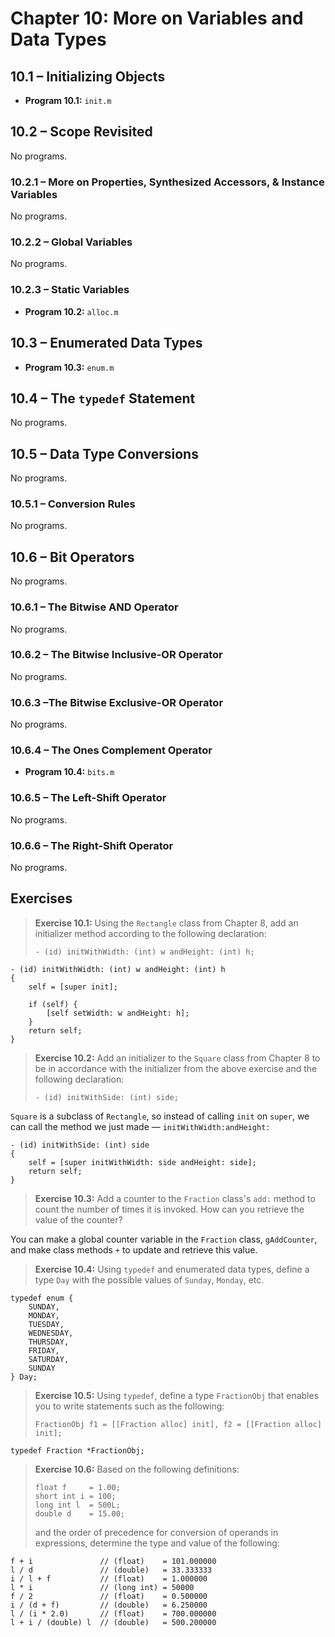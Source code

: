 # Chapter 10: More on Variables and Data Types

## 10.1 – Initializing Objects

- **Program 10.1:** `init.m`

## 10.2 – Scope Revisited

No programs.

### 10.2.1 – More on Properties, Synthesized Accessors, & Instance Variables

No programs.

### 10.2.2 – Global Variables

No programs.

### 10.2.3 – Static Variables

- **Program 10.2:** `alloc.m`

## 10.3 – Enumerated Data Types

- **Program 10.3:** `enum.m`

## 10.4 – The `typedef` Statement

No programs.

## 10.5 – Data Type Conversions

No programs.

### 10.5.1 – Conversion Rules

No programs.

## 10.6 – Bit Operators

No programs.

### 10.6.1 – The Bitwise AND Operator

No programs.

### 10.6.2 – The Bitwise Inclusive-OR Operator

No programs.

### 10.6.3 –The Bitwise Exclusive-OR Operator

No programs.

### 10.6.4 – The Ones Complement Operator

- **Program 10.4:** `bits.m`

### 10.6.5 – The Left-Shift Operator

No programs.

### 10.6.6 – The Right-Shift Operator

No programs.

## Exercises

> **Exercise 10.1:** Using the `Rectangle` class from Chapter 8, add an initializer method according to the following declaration:
>
>     - (id) initWithWidth: (int) w andHeight: (int) h;

```objc
- (id) initWithWidth: (int) w andHeight: (int) h
{
    self = [super init];
    
    if (self) {
        [self setWidth: w andHeight: h];
    }
    return self;
}
```

> **Exercise 10.2:** Add an initializer to the `Square` class from Chapter 8 to be in accordance with the initializer from the above exercise and the following declaration:
>
>     - (id) initWithSide: (int) side;

`Square` is a subclass of `Rectangle`, so instead of calling `init` on `super`, we can call the method we just made — `initWithWidth:andHeight:`

```objc
- (id) initWithSide: (int) side
{
    self = [super initWithWidth: side andHeight: side];
    return self;
}
```

> **Exercise 10.3:** Add a counter to the `Fraction` class's `add:` method to count the number of times it is invoked. How can you retrieve the value of the counter?

You can make a global counter variable in the `Fraction` class, `gAddCounter`, and make class methods `+` to update and retrieve this value.

> **Exercise 10.4:** Using `typedef` and enumerated data types, define a type `Day` with the possible values of `Sunday`, `Monday`, etc.

```objc
typedef enum {
    SUNDAY,
    MONDAY,
    TUESDAY,
    WEDNESDAY,
    THURSDAY,
    FRIDAY,
    SATURDAY,
    SUNDAY
} Day;
```

> **Exercise 10.5:** Using `typedef`, define a type `FractionObj` that enables you to write statements such as the following:
>
>     FractionObj f1 = [[Fraction alloc] init], f2 = [[Fraction alloc] init];

```objc
typedef Fraction *FractionObj;
```

> **Exercise 10.6:** Based on the following definitions:
>
>     float f     = 1.00;
>     short int i = 100;
>     long int l  = 500L;
>     double d    = 15.00;
>
> and the order of precedence for conversion of operands in expressions, determine the type and value of the following:

```objc
f + i               // (float)    = 101.000000
l / d               // (double)   = 33.333333
i / l + f           // (float)    = 1.000000
l * i               // (long int) = 50000
f / 2               // (float)    = 0.500000
i / (d + f)         // (double)   = 6.250000
l / (i * 2.0)       // (float)    = 700.000000
l + i / (double) l  // (double)   = 500.200000
```
